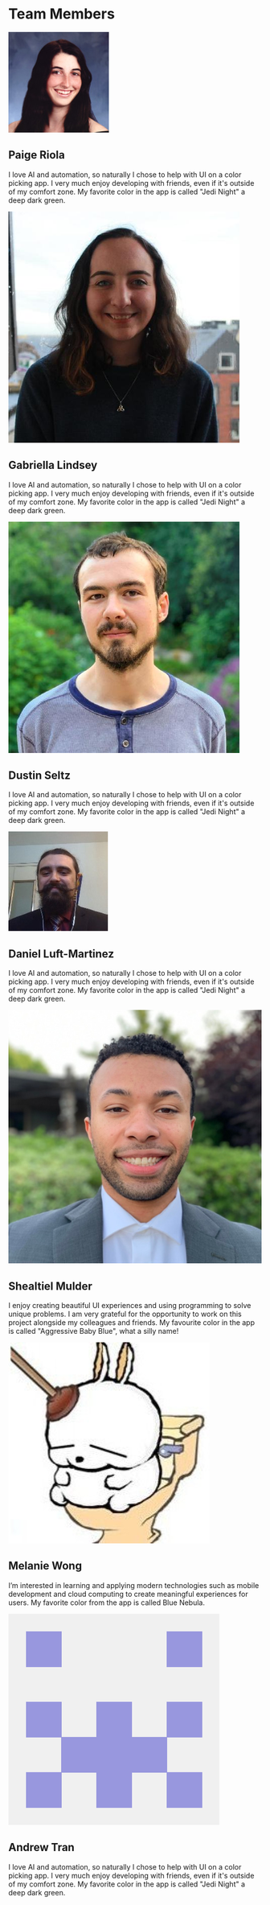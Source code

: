 <!-- Add icon library -->
<link rel="stylesheet" href="https://cdnjs.cloudflare.com/ajax/libs/font-awesome/4.7.0/css/font-awesome.min.css">
<h1 class="title">Team Members</h1>
<div class="row">
  <div class="profile">
    <div class="container">
      <img class="profileImg" alt="Paige Riola" src="paige.jpg">
      <div class="overlay">
        <a href="https://www.linkedin.com/in/paige-riola/" class="icon" title="LinkedIn Profile">
          <i class="fa fa-linkedin"></i>
        </a>
      </div>
    </div>
  </div>
  <div class="message">
    <h2>Paige Riola</h2>
    <p>I love AI and automation, so naturally I chose to help with UI on a
                                color picking app. I very much enjoy developing with friends, even
                                if it's outside of my comfort zone. My favorite color in the app is
                                called "Jedi Night" a deep dark green.</p>
  </div>
</div>
<div class="row">
  <div class="profile">
    <div class="container">
      <img class="profileImg" alt="Gabriella Lindsey" src="gabby.jpg">
      <div class="overlay">
        <a href="https://www.linkedin.com/in/gabriella-lindsey-8493951b0/" class="icon" title="LinkedIn Profile">
          <i class="fa fa-linkedin"></i>
        </a>
      </div>
    </div>
  </div>
  <div class="message">
    <h2>Gabriella Lindsey</h2>
    <p>I love AI and automation, so naturally I chose to help with UI on a
                                color picking app. I very much enjoy developing with friends, even
                                if it's outside of my comfort zone. My favorite color in the app is
                                called "Jedi Night" a deep dark green.</p>
  </div>
</div>
<div class="row">
  <div class="profile">
    <div class="container">
      <img class="profileImg" alt="Dustin Seltz" src="dustin.jpg">
      <div class="overlay">
        <a href="https://www.linkedin.com/in/dustin-s-7938a394/" class="icon" title="LinkedIn Profile">
          <i class="fa fa-linkedin"></i>
        </a>
      </div>
    </div>
  </div>
  <div class="message">
    <h2>Dustin Seltz</h2>
    <p>I love AI and automation, so naturally I chose to help with UI on a
                                color picking app. I very much enjoy developing with friends, even
                                if it's outside of my comfort zone. My favorite color in the app is
                                called "Jedi Night" a deep dark green.</p>
  </div>
</div>
<div class="row">
  <div class="profile">
    <div class="container">
      <img class="profileImg" alt="Daniel Luft-Martinez" src="daniel.jpg" style="background-clip: content-box; box-shadow: inset 0 0 0 15px #041108;">
      <div class="overlay">
        <a href="https://www.linkedin.com/in/daniel-luft-martinez/" class="icon" title="LinkedIn Profile">
          <i class="fa fa-linkedin"></i>
        </a>
      </div>
    </div>
  </div>
  <div class="message">
    <h2>Daniel Luft-Martinez</h2>
    <p>I love AI and automation, so naturally I chose to help with UI on a
                                color picking app. I very much enjoy developing with friends, even
                                if it's outside of my comfort zone. My favorite color in the app is
                                called "Jedi Night" a deep dark green.</p>
  </div>
</div>
<div class="row">
  <div class="profile">
    <div class="container">
      <img class="profileImg" alt="Shealtiel Mulder" src="shealtiel.png" style="background-clip: content-box; box-shadow: inset 0 0 0 15px #6fffff;">
      <div class="overlay">
        <a href="https://www.linkedin.com/in/shealtiel-mulder-6329641b0/" class="icon" title="LinkedIn Profile">
          <i class="fa fa-linkedin"></i>
        </a>
      </div>
    </div>
  </div>
  <div class="message">
    <h2>Shealtiel Mulder</h2>
    <p>I enjoy creating beautiful UI experiences and using programming to
                                solve unique problems. I am very grateful for the opportunity to work
                                on this project alongside my colleagues and friends. My favourite color
                                in the app is called "Aggressive Baby Blue", what a silly name!</p>
  </div>
</div>
<div class="row">
  <div class="profile">
    <div class="container">
      <img class="profileImg" alt="Melanie Wong" src="melanie.jpg">
      <div class="overlay">
        <a href="https://www.linkedin.com/in/mwong775/" class="icon" title="LinkedIn Profile">
          <i class="fa fa-linkedin"></i>
        </a>
      </div>
    </div>
  </div>
  <div class="message">
    <h2>Melanie Wong</h2>
    <p>I’m interested in learning and applying modern technologies such as 
                                mobile development and cloud computing to create meaningful experiences 
                                for users. My favorite color from the app is called Blue Nebula.</p>
  </div>
</div>
<div class="row">
  <div class="profile">
    <div class="container">
      <img class="profileImg" alt="Andrew Tran" src="andrew.png">
      <div class="overlay">
        <a href="https://www.linkedin.com/in/andrewtgg/" class="icon" title="LinkedIn Profile">
          <i class="fa fa-linkedin"></i>
        </a>
      </div>
    </div>
  </div>
  <div class="message">
    <h2>Andrew Tran</h2>
    <p>I love AI and automation, so naturally I chose to help with UI on a
                                color picking app. I very much enjoy developing with friends, even
                                if it's outside of my comfort zone. My favorite color in the app is
                                called "Jedi Night" a deep dark green.</p>
  </div>
</div>
